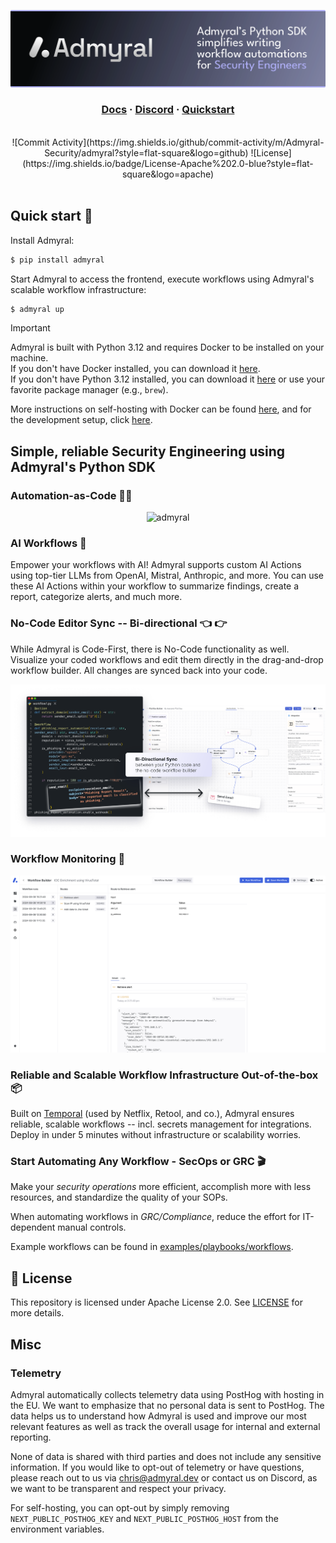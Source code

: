 <p align="center">
<img src="img/banner.svg" alt="admyral" />
</p>

<div align="center">
  <h3>
      <a href="https://docs.admyral.dev/"><strong>Docs</strong></a> ·
      <a href="https://discord.gg/GqbJZT9Hbf"><strong>Discord</strong></a> ·
      <a href="https://github.com/Admyral-Security/admyral-quickstart"><strong>Quickstart</strong></a>
  </h3>
  </br>
  <div>
  ![Commit Activity](https://img.shields.io/github/commit-activity/m/Admyral-Security/admyral?style=flat-square&logo=github)
  ![License](https://img.shields.io/badge/License-Apache%202.0-blue?style=flat-square&logo=apache)
  </div>
</div>

</br>

## Quick start 🚀

Install Admyral:

```bash
$ pip install admyral
```

Start Admyral to access the frontend, execute workflows using Admyral's scalable workflow infrastructure:

```bash
$ admyral up
```

> [!IMPORTANT]
> Admyral is built with Python 3.12 and requires Docker to be installed on your machine. \
> If you don't have Docker installed, you can download it [here](https://docs.docker.com/get-docker/). \
> If you don't have Python 3.12 installed, you can download it [here](https://www.python.org/downloads/) or use your favorite package manager (e.g., `brew`).

More instructions on self-hosting with Docker can be found [here](https://docs.admyral.dev/docker), and for the development setup, click [here](https://docs.admyral.dev/development_setup).

## Simple, reliable Security Engineering using Admyral's Python SDK

### Automation-as-Code 🧑‍💻

<p align="center">
<img src="img/workflow.svg" alt="admyral" />
</p>

### AI Workflows 🤖

Empower your workflows with AI! Admyral supports custom AI Actions using top-tier LLMs from OpenAI, Mistral, Anthropic, and more. You can use these AI Actions within your workflow to summarize findings, create a report, categorize alerts, and much more.

### No-Code Editor Sync -- Bi-directional 👈 👉

While Admyral is Code-First, there is No-Code functionality as well. Visualize your coded workflows and edit them directly in the drag-and-drop workflow builder. All changes are synced back into your code.

<img src="img/sync.svg" alt="admyral" />

### Workflow Monitoring 🔮

<img src="img/monitoring.svg" alt="admyral" />

### Reliable and Scalable Workflow Infrastructure Out-of-the-box 📦

Built on [Temporal](temporal.io) (used by Netflix, Retool, and co.), Admyral ensures reliable, scalable workflows -- incl. secrets management for integrations.
Deploy in under 5 minutes without infrastructure or scalability worries.

### Start Automating Any Workflow - SecOps or GRC 🎬

Make your _security operations_ more efficient, accomplish more with less resources, and standardize the quality of your SOPs.

When automating workflows in _GRC/Compliance_, reduce the effort for IT-dependent manual controls.

Example workflows can be found in [examples/playbooks/workflows](https://github.com/Admyral-Security/admyral/tree/main/examples).

## 📃 License

This repository is licensed under Apache License 2.0. See [LICENSE](https://github.com/Admyral-Security/admyral/blob/main/LICENSE) for more details.

## Misc

### Telemetry

Admyral automatically collects telemetry data using PostHog with hosting in the EU. We want to emphasize that no personal data is sent to PostHog. The data helps us to understand how Admyral is used and improve our most relevant features as well as track the overall usage for internal and external reporting.

None of data is shared with third parties and does not include any sensitive information. If you would like to opt-out of telemetry or have questions, please reach out to us via [chris@admyral.dev](mailto:chris@admyral.dev) or contact us on Discord, as we want to be transparent and respect your privacy.

For self-hosting, you can opt-out by simply removing `NEXT_PUBLIC_POSTHOG_KEY` and `NEXT_PUBLIC_POSTHOG_HOST` from the environment variables.
